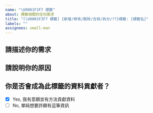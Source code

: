 ```yaml
---
name: "\U0001F3F7️ 標籤"
about: 標籤相關的任何需求
title: "[\U0001F3F7️ 標籤] {新增/修改/刪除/合併/拆分/??}標籤: {標籤名}"
labels: ""
assignees: small-man
---
```


## 請描述你的**需求**

## 請說明你的**原因**

## 你是否會成為此標籤的資料貢獻者？
- [x] Yes, 我有意願並有方法貢獻資料
- [ ] No, 單純想要許願有這筆資訊
